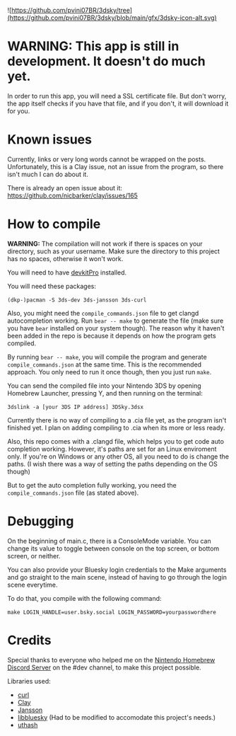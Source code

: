 ![https://github.com/pvini07BR/3dsky/tree](https://github.com/pvini07BR/3dsky/blob/main/gfx/3dsky-icon-alt.svg)

# WARNING: This app is still in development. It doesn't do much yet.

In order to run this app, you will need a SSL certificate file. But don't worry, the app itself checks if you have that file, and if you don't, it will download it for you.

# Known issues

Currently, links or very long words cannot be wrapped on the posts. Unfortunately, this is a Clay issue, not an issue from the program, so there isn't much I can do about it.

There is already an open issue about it: https://github.com/nicbarker/clay/issues/165

# How to compile

**WARNING:** The compilation will not work if there is spaces on your directory, such as your username. Make sure the directory to this project has no spaces, otherwise it won't work.

You will need to have [devkitPro](https://devkitpro.org/wiki/Getting_Started) installed.

You will need these packages:

```
(dkp-)pacman -S 3ds-dev 3ds-jansson 3ds-curl
```

Also, you might need the ``compile_commands.json`` file to get clangd autocompletion working.
Run ``bear -- make`` to generate the file (make sure you have ``bear`` installed on your system though).
The reason why it haven't been added in the repo is because it depends on how the program gets compiled.

By running ``bear -- make``, you will compile the program and generate ``compile_commands.json`` at the same time.
This is the recommended approach. You only need to run it once though, then you just run ``make``.

You can send the compiled file into your Nintendo 3DS by opening Homebrew Launcher, pressing Y,
and then running on the terminal:
```
3dslink -a [your 3DS IP address] 3DSky.3dsx
```

Currently there is no way of compiling to a .cia file yet, as the program isn't finished yet.
I plan on adding compiling to .cia when its more or less ready.

Also, this repo comes with a .clangd file, which helps you to get code auto completion working.
However, it's paths are set for an Linux enviroment only. If you're on Windows or any other OS,
all you need to do is change the paths. (I wish there was a way of setting the paths depending on the OS though)

But to get the auto completion fully working, you need the ``compile_commands.json`` file (as stated above).

# Debugging

On the beginning of main.c, there is a ConsoleMode variable. You can change its value to toggle between
console on the top screen, or bottom screen, or neither.

You can also provide your Bluesky login credentials to the Make arguments and go straight to the main scene,
instead of having to go through the login scene everytime.

To do that, you compile with the following command:
```
make LOGIN_HANDLE=user.bsky.social LOGIN_PASSWORD=yourpasswordhere
```

# Credits

Special thanks to everyone who helped me on the [Nintendo Homebrew Discord Server](https://github.com/nh-server)
on the #dev channel, to make this project possible.

Libraries used:
- [curl](https://github.com/curl/curl)
- [Clay](https://github.com/nicbarker/clay)
- [Jansson](https://github.com/akheron/jansson)
- [libbluesky](https://github.com/briandowns/libbluesky) (Had to be modified to accomodate this project's needs.)
- [uthash](https://github.com/troydhanson/uthash)
